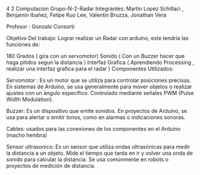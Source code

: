 4 2 Computacion 
Grupo-N-2-Radar 
Integrantes: Martin Lopez Schillaci , Benjamin Ibañez, Felipe Kuo Lee, Valentin Bruzza, Jonathan Vera 

Profesor : Gonzalo Consorti 

Objetivo Del trabajo: Lograr realizar un Radar con arduino, este tendria las funciones de:

180 Grados ( gira con un servomotor)
Sonido ( Con un Buzzer hacer que haga pitidos segun la distancia )
Interfaz Grafica ( Aprendiendo Processing , realizar una interfaz grafica para el radar )
Componentes Utilizados:

Servomotor : Es un motor que se utiliza para controlar posiciones precisas. En sistemas de Arduino, se usa generalmente para mover objetos o realizar ajustes con un ángulo específico. Controlado mediante señales PWM (Pulse Width Modulation).

Buzzer: Es un dispositivo que emite sonidos. En proyectos de Arduino, se usa para alertar o emitir tonos, como en alarmas o indicaciones sonoras.

Cables: usados para las conexiones de los componentes en el Arduino (macho hembra)

Sensor ultrasonico: Es un sensor que utiliza ondas ultrasónicas para medir la distancia a un objeto. Mide el tiempo que tarda en ir y volver una onda de sonido para calcular la distancia. Se usa comúnmente en robots o proyectos de medición de distancia.
